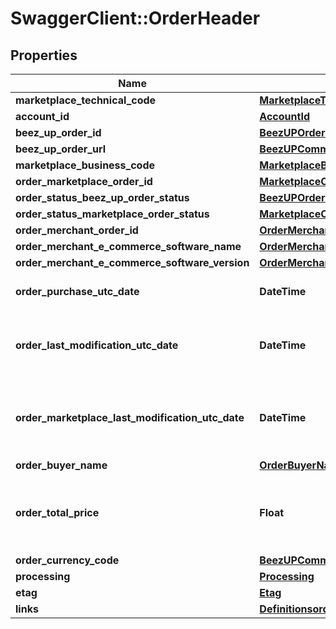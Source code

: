 # SwaggerClient::OrderHeader

## Properties
Name | Type | Description | Notes
------------ | ------------- | ------------- | -------------
**marketplace_technical_code** | [**MarketplaceTechnicalCode**](MarketplaceTechnicalCode.md) |  | 
**account_id** | [**AccountId**](AccountId.md) |  | 
**beez_up_order_id** | [**BeezUPOrderId**](BeezUPOrderId.md) |  | 
**beez_up_order_url** | [**BeezUPCommonHttpUrl**](BeezUPCommonHttpUrl.md) |  | [optional] 
**marketplace_business_code** | [**MarketplaceBusinessCode**](MarketplaceBusinessCode.md) |  | 
**order_marketplace_order_id** | [**MarketplaceOrderId**](MarketplaceOrderId.md) |  | 
**order_status_beez_up_order_status** | [**BeezUPOrderStatus**](BeezUPOrderStatus.md) |  | 
**order_status_marketplace_order_status** | [**MarketplaceOrderStatus**](MarketplaceOrderStatus.md) |  | [optional] 
**order_merchant_order_id** | [**OrderMerchantOrderId**](OrderMerchantOrderId.md) |  | [optional] 
**order_merchant_e_commerce_software_name** | [**OrderMerchantECommerceSoftwareName**](OrderMerchantECommerceSoftwareName.md) |  | [optional] 
**order_merchant_e_commerce_software_version** | [**OrderMerchantECommerceSoftwareVersion**](OrderMerchantECommerceSoftwareVersion.md) |  | [optional] 
**order_purchase_utc_date** | **DateTime** | The purchase date of this order | 
**order_last_modification_utc_date** | **DateTime** | The last modification UTC date done by BeezUP of this order | 
**order_marketplace_last_modification_utc_date** | **DateTime** | The last modification UTC date done by the marketplace on this order | 
**order_buyer_name** | [**OrderBuyerName**](OrderBuyerName.md) |  | [optional] 
**order_total_price** | **Float** | The total price of this order (corresponding to the amount paid by the customer) | [optional] 
**order_currency_code** | [**BeezUPCommonCurrencyCode**](BeezUPCommonCurrencyCode.md) |  | [optional] 
**processing** | [**Processing**](Processing.md) |  | 
**etag** | [**Etag**](Etag.md) |  | 
**links** | [**DefinitionsorderHeaderLinks**](DefinitionsorderHeaderLinks.md) |  | 



